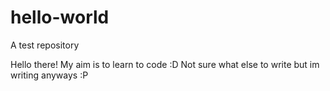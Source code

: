 # hello-world
A test repository

Hello there! My aim is to learn to code :D
Not sure what else to write but im writing anyways :P
